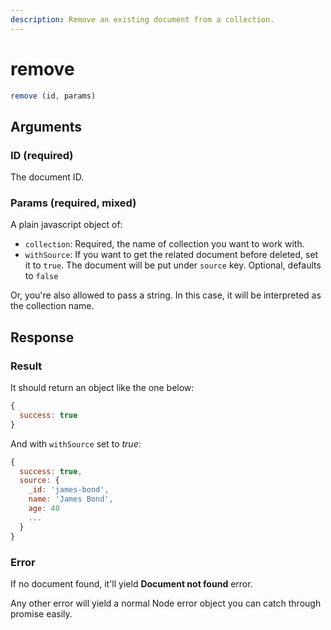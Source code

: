 ```yaml
---
description: Remove an existing document from a collection.
---
```


# remove

```javascript
remove (id, params)
```

## Arguments

### ID \(required\)

The document ID.

### Params \(required, mixed\)

A plain javascript object of:

* `collection`: Required, the name of collection you want to work with.
* `withSource`: If you want to get the related document before deleted, set it to `true`. The document will be put under `source` key. Optional, defaults to `false`

Or, you're also allowed to pass a string. In this case, it will be interpreted as the collection name.

## Response

### Result

It should return an object like the one below:

```javascript
{
  success: true
}
```

And with `withSource` set to _true_:

```javascript
{
  success: true,
  source: {
    _id: 'james-bond',
    name: 'James Bond',
    age: 40
    ...
  }
}
```

### Error

If no document found, it'll yield **Document not found** error.

Any other error will yield a normal Node error object you can catch through promise easily.

